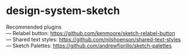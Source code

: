 # design-system-sketch

Recommended plugins</br>
    — Relabel button: https://github.com/kenmoore/sketch-relabel-button</br>
    — Shared text styles: https://github.com/nilshoenson/shared-text-styles</br>
    — Sketch Palettes: https://github.com/andrewfiorillo/sketch-palettes
